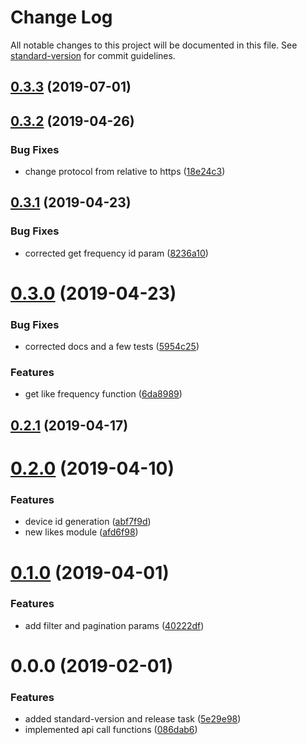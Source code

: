 # Change Log

All notable changes to this project will be documented in this file. See [standard-version](https://github.com/conventional-changelog/standard-version) for commit guidelines.

<a name="0.3.3"></a>
## [0.3.3](https://github.com/chaordic/engage-wishlist-sdk-js/compare/v0.3.2...v0.3.3) (2019-07-01)



<a name="0.3.2"></a>
## [0.3.2](https://github.com/chaordic/engage-wishlist-sdk-js/compare/v0.3.1...v0.3.2) (2019-04-26)


### Bug Fixes

* change protocol from relative to https ([18e24c3](https://github.com/chaordic/engage-wishlist-sdk-js/commit/18e24c3))



<a name="0.3.1"></a>
## [0.3.1](https://github.com/chaordic/engage-wishlist-sdk-js/compare/v0.3.0...v0.3.1) (2019-04-23)


### Bug Fixes

* corrected get frequency id param ([8236a10](https://github.com/chaordic/engage-wishlist-sdk-js/commit/8236a10))



<a name="0.3.0"></a>
# [0.3.0](https://github.com/chaordic/engage-wishlist-sdk-js/compare/v0.2.1...v0.3.0) (2019-04-23)


### Bug Fixes

* corrected docs and a few tests ([5954c25](https://github.com/chaordic/engage-wishlist-sdk-js/commit/5954c25))


### Features

* get like frequency function ([6da8989](https://github.com/chaordic/engage-wishlist-sdk-js/commit/6da8989))



<a name="0.2.1"></a>
## [0.2.1](https://github.com/chaordic/engage-wishlist-sdk-js/compare/v0.2.0...v0.2.1) (2019-04-17)



<a name="0.2.0"></a>
# [0.2.0](https://github.com/chaordic/engage-wishlist-sdk-js/compare/v0.1.0...v0.2.0) (2019-04-10)


### Features

* device id generation ([abf7f9d](https://github.com/chaordic/engage-wishlist-sdk-js/commit/abf7f9d))
* new likes module ([afd6f98](https://github.com/chaordic/engage-wishlist-sdk-js/commit/afd6f98))



<a name="0.1.0"></a>
# [0.1.0](https://github.com/chaordic/engage-wishlist-sdk-js/compare/v0.0.0...v0.1.0) (2019-04-01)


### Features

* add filter and pagination params ([40222df](https://github.com/chaordic/engage-wishlist-sdk-js/commit/40222df))



<a name="0.0.0"></a>
# 0.0.0 (2019-02-01)


### Features

* added standard-version and release task ([5e29e98](https://github.com/chaordic/engage-wishlist-sdk-js/commit/5e29e98))
* implemented api call functions ([086dab6](https://github.com/chaordic/engage-wishlist-sdk-js/commit/086dab6))
